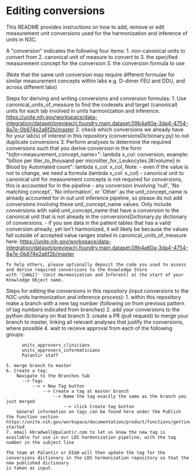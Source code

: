 # Editing conversions

This README provides instructions on how to add, remove or edit measurement unit conversions used for the harmonization and inference of units in N3C.

A "conversion" indicates the following four items:
    1. non-canonical units to convert from 
    2. canonical unit of measure to convert to 
    3. the specified measurement concept for the conversion
    3. the conversion formula to use

(Note that the same unit conversion may require different formulae for similar measurement concepts within labs e.g. D-dimer FEU and DDU, and across different labs)

Steps for deriving and writing conversions and conversion formulas:
    1. Use canonical_units_of_measure to find the codesets and target (canonical) units for each lab involved in units harmonization and inference.
    https://unite.nih.gov/workspace/data-integration/dataset/preview/ri.foundry.main.dataset.09b4a60a-3da4-4754-8a7e-0b874e2a6f2b/master
    2. check which conversions we already have for your lab(s) of interest in this repository (conversionsDictionary.py) to not duplicate conversions
    3. Perform analyses to determine the required conversions such that you derive conversion in the form
      "<non-canonical unit_concept_name>_to_<canonical unit_concept_name>_for_<measurement_concept_name>": lambda x_col: conversion,
      example: "billion per liter_to_thousand per microliter_for_Leukocytes [#/volume] in Blood by Automated count": lambda x_col: x_col,
    Note: 
        - even if the value is not to change, we need a formula (lambda x_col: x_col)
        - canonical unit to canonical unit for measurement concepts is not required for conversions, this is accounted for in the pipeline
        - any conversion involving 'null', 'No matching concept', 'No information', or 'Other' as the unit_concept_name is already accounted for in out unit inference 
        pipeline, so please do not add conversions involving these unit_concept_name values. Only include conversions with valid unit_concept_name that have a conversion 
        to the canonical unit that is not already in the conversionsDictionary.py dictionary of conversions.
        - if you see data in the patient tables that has a valid conversion already, yet isn't harmonized, it will likely be because the values fall outside of accepted value ranges
        stated in canonical_units_of_measure here: https://unite.nih.gov/workspace/data-integration/dataset/preview/ri.foundry.main.dataset.09b4a60a-3da4-4754-8a7e-0b874e2a6f2b/master


    To help others, please optionally deposit the code you used to assess and derive required conversions to the Knowledge Store 
    with '[UH&I]' (Unit Harmonization and Inferent) at the start of your Knowledge Object name.


Steps for editing the conversions in this repository (input conversions to the N3C units harmonization and inference process):
    1. within this repository make a branch with a new tag number (following on from previous pattern of tag numbers indicated from branches)
    2. add your conversions to the python dictionary on that branch
    3. create a PR (pull request) to merge your branch to master, linking all relevant analyses that justify the conversions, where possible
    4. wait to receive approval from each of the following groups:

          units_approvers_clinicians
          units_approvers_informaticians
          Palantir staff

    5. merge branch to master
    6. Create a tag:
        Navigate to the Branches tab
          --> Tags 
              --> + New Tag button
                  --> Create a tag at master branch
                      --> Name the tag exactly the same as the branch you just merged 
                          --> click Create tag button
        General information on tags can be found here under the Publish the Function section https://unite.nih.gov/workspace/documentation/product/functions/getting-started
    7. email kbradwell@palantir.com to let us know the new tag is available for use in our LDS harmonization pipeline, with the tag number in the subject line

    The team at Palantir or DI&H will then update the tag for the conversions dictionary in the LDS harmonization repository so that the new published dictionary 
    is taken as input.
